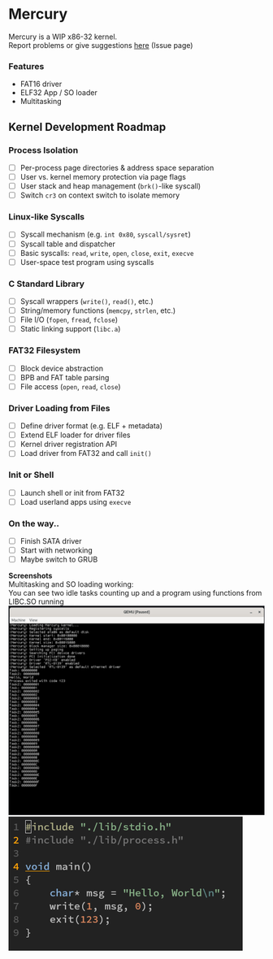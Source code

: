 # Mercury

Mercury is a WIP x86-32 kernel. \
Report problems or give suggestions [here](https://github.com/rwy420/Mercury/issues) (Issue page)

### Features
- FAT16 driver
- ELF32 App / SO loader
- Multitasking

## Kernel Development Roadmap

### Process Isolation
- [ ] Per-process page directories & address space separation
- [ ] User vs. kernel memory protection via page flags
- [ ] User stack and heap management (`brk()`-like syscall)
- [ ] Switch `cr3` on context switch to isolate memory

### Linux-like Syscalls
- [ ] Syscall mechanism (e.g. `int 0x80`, `syscall/sysret`)
- [ ] Syscall table and dispatcher
- [ ] Basic syscalls: `read`, `write`, `open`, `close`, `exit`, `execve`
- [ ] User-space test program using syscalls

### C Standard Library
- [ ] Syscall wrappers (`write()`, `read()`, etc.)
- [ ] String/memory functions (`memcpy`, `strlen`, etc.)
- [ ] File I/O (`fopen`, `fread`, `fclose`)
- [ ] Static linking support (`libc.a`)

### FAT32 Filesystem
- [ ] Block device abstraction
- [ ] BPB and FAT table parsing
- [ ] File access (`open`, `read`, `close`)

### Driver Loading from Files
- [ ] Define driver format (e.g. ELF + metadata)
- [ ] Extend ELF loader for driver files
- [ ] Kernel driver registration API
- [ ] Load driver from FAT32 and call `init()`

### Init or Shell
- [ ] Launch shell or init from FAT32
- [ ] Load userland apps using `execve`

### On the way..
- [ ] Finish SATA driver
- [ ] Start with networking 
- [ ] Maybe switch to GRUB

**Screenshots** \
Multitasking and SO loading working: \
You can see two idle tasks counting up and a program using functions from LIBC.SO running
![Qemu Output](./docs/example-result01.png "Qemu Output")
![Code](./docs/example-code00.png "Code")
